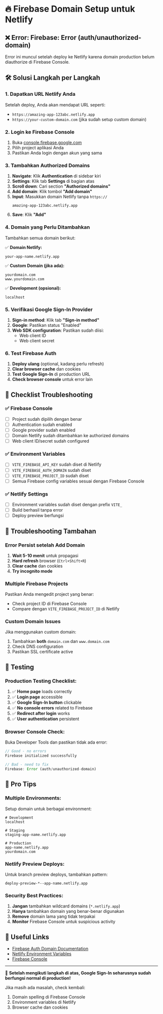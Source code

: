 # 🔥 Firebase Domain Setup untuk Netlify

## ❌ Error: Firebase: Error (auth/unauthorized-domain)

Error ini muncul setelah deploy ke Netlify karena domain production belum diauthorize di Firebase Console.

## 🛠️ Solusi Langkah per Langkah

### **1. Dapatkan URL Netlify Anda**

Setelah deploy, Anda akan mendapat URL seperti:

- `https://amazing-app-123abc.netlify.app`
- `https://your-custom-domain.com` (jika sudah setup custom domain)

### **2. Login ke Firebase Console**

1. Buka [console.firebase.google.com](https://console.firebase.google.com)
2. Pilih project aplikasi Anda
3. Pastikan Anda login dengan akun yang sama

### **3. Tambahkan Authorized Domains**

1. **Navigate**: Klik **Authentication** di sidebar kiri
2. **Settings**: Klik tab **Settings** di bagian atas
3. **Scroll down**: Cari section **"Authorized domains"**
4. **Add domain**: Klik tombol **"Add domain"**
5. **Input**: Masukkan domain Netlify tanpa `https://`
   ```
   amazing-app-123abc.netlify.app
   ```
6. **Save**: Klik **"Add"**

### **4. Domain yang Perlu Ditambahkan**

Tambahkan semua domain berikut:

✅ **Domain Netlify:**

```
your-app-name.netlify.app
```

✅ **Custom Domain (jika ada):**

```
yourdomain.com
www.yourdomain.com
```

✅ **Development (opsional):**

```
localhost
```

### **5. Verifikasi Google Sign-In Provider**

1. **Sign-in method**: Klik tab **"Sign-in method"**
2. **Google**: Pastikan status "Enabled"
3. **Web SDK configuration**: Pastikan sudah diisi:
   - Web client ID
   - Web client secret

### **6. Test Firebase Auth**

1. **Deploy ulang** (optional, kadang perlu refresh)
2. **Clear browser cache** dan cookies
3. **Test Google Sign-In** di production URL
4. **Check browser console** untuk error lain

## 📝 Checklist Troubleshooting

### ✅ Firebase Console

- [ ] Project sudah dipilih dengan benar
- [ ] Authentication sudah enabled
- [ ] Google provider sudah enabled
- [ ] Domain Netlify sudah ditambahkan ke authorized domains
- [ ] Web client ID/secret sudah configured

### ✅ Environment Variables

- [ ] `VITE_FIREBASE_API_KEY` sudah diset di Netlify
- [ ] `VITE_FIREBASE_AUTH_DOMAIN` sudah diset
- [ ] `VITE_FIREBASE_PROJECT_ID` sudah diset
- [ ] Semua Firebase config variables sesuai dengan Firebase Console

### ✅ Netlify Settings

- [ ] Environment variables sudah diset dengan prefix `VITE_`
- [ ] Build berhasil tanpa error
- [ ] Deploy preview berfungsi

## 🔧 Troubleshooting Tambahan

### **Error Persist setelah Add Domain**

1. **Wait 5-10 menit** untuk propagasi
2. **Hard refresh** browser (`Ctrl+Shift+R`)
3. **Clear cache** dan cookies
4. **Try incognito mode**

### **Multiple Firebase Projects**

Pastikan Anda mengedit project yang benar:

- Check project ID di Firebase Console
- Compare dengan `VITE_FIREBASE_PROJECT_ID` di Netlify

### **Custom Domain Issues**

Jika menggunakan custom domain:

1. Tambahkan **both** `domain.com` dan `www.domain.com`
2. Check DNS configuration
3. Pastikan SSL certificate active

## 📱 Testing

### **Production Testing Checklist:**

1. ✅ **Home page** loads correctly
2. ✅ **Login page** accessible
3. ✅ **Google Sign-In button** clickable
4. ✅ **No console errors** related to Firebase
5. ✅ **Redirect after login** works
6. ✅ **User authentication** persistent

### **Browser Console Check:**

Buka Developer Tools dan pastikan tidak ada error:

```javascript
// Good - no errors
Firebase initialized successfully

// Bad - need to fix
Firebase: Error (auth/unauthorized-domain)
```

## 🎯 Pro Tips

### **Multiple Environments:**

Setup domain untuk berbagai environment:

```
# Development
localhost

# Staging
staging-app-name.netlify.app

# Production
app-name.netlify.app
yourdomain.com
```

### **Netlify Preview Deploys:**

Untuk branch preview deploys, tambahkan pattern:

```
deploy-preview-*--app-name.netlify.app
```

### **Security Best Practices:**

1. **Jangan** tambahkan wildcard domains (`*.netlify.app`)
2. **Hanya** tambahkan domain yang benar-benar digunakan
3. **Remove** domain lama yang tidak terpakai
4. **Monitor** Firebase Console untuk suspicious activity

## 🔗 Useful Links

- [Firebase Auth Domain Documentation](https://firebase.google.com/docs/auth/web/auth-state-persistence)
- [Netlify Environment Variables](https://docs.netlify.com/environment-variables/overview/)
- [Firebase Console](https://console.firebase.google.com)

---

🎉 **Setelah mengikuti langkah di atas, Google Sign-In seharusnya sudah berfungsi normal di production!**

Jika masih ada masalah, check kembali:

1. Domain spelling di Firebase Console
2. Environment variables di Netlify
3. Browser cache dan cookies
